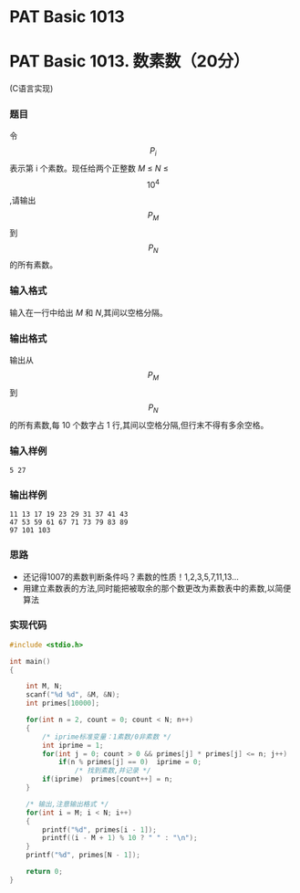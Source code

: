 # PAT Basic 1013


# PAT Basic 1013. 数素数（20分）

 (C语言实现)
<!--more-->

### 题目

令 $$ P_i $$表示第 i 个素数。现任给两个正整数 *M* ≤ *N* ≤$$ 10^4 $$,请输出$$ P_M $$到 $$ P_N $$ 的所有素数。



### 输入格式

输入在一行中给出 *M* 和 *N*,其间以空格分隔。



### 输出格式

输出从$$ P_M $$到 $$ P_N $$ 的所有素数,每 10 个数字占 1 行,其间以空格分隔,但行末不得有多余空格。



### 输入样例

```
5 27
```

### 输出样例

```
11 13 17 19 23 29 31 37 41 43
47 53 59 61 67 71 73 79 83 89
97 101 103
```



### 思路

- 还记得1007的素数判断条件吗？素数的性质！1,2,3,5,7,11,13...
- 用建立素数表的方法,同时能把被取余的那个数更改为素数表中的素数,以简便算法

### 实现代码

```c
#include <stdio.h>

int main()
{

    int M, N;
    scanf("%d %d", &M, &N);
    int primes[10000];

    for(int n = 2, count = 0; count < N; n++)
    {
        /* iprime标准变量：1素数/0非素数 */
        int iprime = 1;
        for(int j = 0; count > 0 && primes[j] * primes[j] <= n; j++)
            if(n % primes[j] == 0)	iprime = 0;
				/* 找到素数,并记录 */
        if(iprime)	primes[count++] = n;
    }

    /* 输出,注意输出格式 */
    for(int i = M; i < N; i++)
    {
        printf("%d", primes[i - 1]);
        printf((i - M + 1) % 10 ? " " : "\n");
    }
    printf("%d", primes[N - 1]);

    return 0;
}
```


